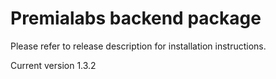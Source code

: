 # Premialabs backend package

Please refer to release description for installation instructions.

Current version 1.3.2